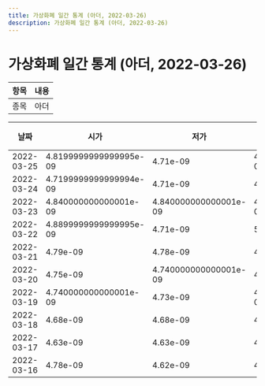 ```yaml
---
title: 가상화폐 일간 통계 (아더, 2022-03-26)
description: 가상화폐 일간 통계 (아더, 2022-03-26)
---
```


가상화폐 일간 통계 (아더, 2022-03-26)
===

|항목|내용|
|--|--|
|종목|아더||마켓|BTC-ARDR||종류|일 단위 캔들||기간|2022-03-16T09:00:00 - 2022-03-25T09:00:00|

|날짜|시가|저가|고가|종가|비고|
|--|--|--|--|--|--|
|2022-03-25|4.8199999999999995e-09|4.71e-09|4.8199999999999995e-09|4.73e-09|    |
|2022-03-24|4.7199999999999994e-09|4.71e-09|4.81e-09|4.81e-09|    |
|2022-03-23|4.840000000000001e-09|4.840000000000001e-09|4.8500000000000004e-09|4.8500000000000004e-09|    |
|2022-03-22|4.8899999999999995e-09|4.71e-09|5e-09|4.7199999999999994e-09|    |
|2022-03-21|4.79e-09|4.78e-09|4.8e-09|4.78e-09|    |
|2022-03-20|4.75e-09|4.740000000000001e-09|4.79e-09|4.79e-09|    |
|2022-03-19|4.740000000000001e-09|4.73e-09|4.740000000000001e-09|4.73e-09|    |
|2022-03-18|4.68e-09|4.68e-09|4.68e-09|4.68e-09|    |
|2022-03-17|4.63e-09|4.63e-09|4.67e-09|4.67e-09|    |
|2022-03-16|4.78e-09|4.62e-09|4.78e-09|4.63e-09|    |
